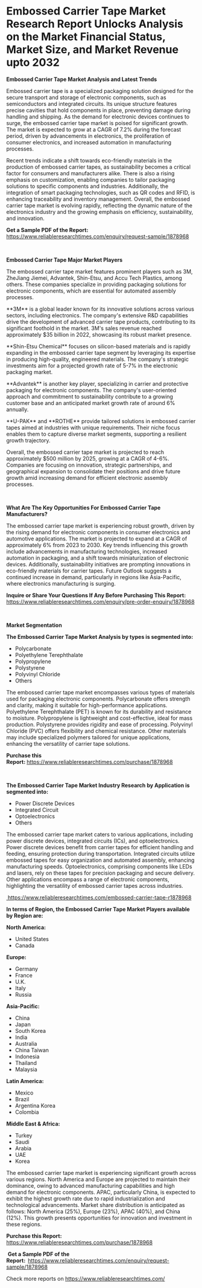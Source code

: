 <p><h1>Embossed Carrier Tape Market Research Report Unlocks Analysis on the Market Financial Status, Market Size, and Market Revenue upto 2032</h1></p><p><strong>Embossed Carrier Tape Market Analysis and Latest Trends</strong></p>
<p><p>Embossed carrier tape is a specialized packaging solution designed for the secure transport and storage of electronic components, such as semiconductors and integrated circuits. Its unique structure features precise cavities that hold components in place, preventing damage during handling and shipping. As the demand for electronic devices continues to surge, the embossed carrier tape market is poised for significant growth. The market is expected to grow at a CAGR of 7.2% during the forecast period, driven by advancements in electronics, the proliferation of consumer electronics, and increased automation in manufacturing processes.</p><p>Recent trends indicate a shift towards eco-friendly materials in the production of embossed carrier tapes, as sustainability becomes a critical factor for consumers and manufacturers alike. There is also a rising emphasis on customization, enabling companies to tailor packaging solutions to specific components and industries. Additionally, the integration of smart packaging technologies, such as QR codes and RFID, is enhancing traceability and inventory management. Overall, the embossed carrier tape market is evolving rapidly, reflecting the dynamic nature of the electronics industry and the growing emphasis on efficiency, sustainability, and innovation.</p></p>
<p><strong>Get a Sample PDF of the Report:&nbsp;</strong> <a href="https://www.reliableresearchtimes.com/enquiry/request-sample/1878968?utm_campaign=3281&utm_medium=2&utm_source=Github&utm_content=ia&utm_term=06042025&utm_id=embossed-carrier-tape">https://www.reliableresearchtimes.com/enquiry/request-sample/1878968</a></p>
<p>&nbsp;</p>
<p><strong>Embossed Carrier Tape Major Market Players</strong></p>
<p><p>The embossed carrier tape market features prominent players such as 3M, ZheJiang Jiemei, Advantek, Shin-Etsu, and Accu Tech Plastics, among others. These companies specialize in providing packaging solutions for electronic components, which are essential for automated assembly processes.</p><p>**3M** is a global leader known for its innovative solutions across various sectors, including electronics. The company's extensive R&D capabilities drive the development of advanced carrier tape products, contributing to its significant foothold in the market. 3M's sales revenue reached approximately $35 billion in 2022, showcasing its robust market presence.</p><p>**Shin-Etsu Chemical** focuses on silicon-based materials and is rapidly expanding in the embossed carrier tape segment by leveraging its expertise in producing high-quality, engineered materials. The company's strategic investments aim for a projected growth rate of 5-7% in the electronic packaging market.</p><p>**Advantek** is another key player, specializing in carrier and protective packaging for electronic components. The company's user-oriented approach and commitment to sustainability contribute to a growing customer base and an anticipated market growth rate of around 6% annually.</p><p>**U-PAK** and **ROTHE** provide tailored solutions in embossed carrier tapes aimed at industries with unique requirements. Their niche focus enables them to capture diverse market segments, supporting a resilient growth trajectory.</p><p>Overall, the embossed carrier tape market is projected to reach approximately $500 million by 2025, growing at a CAGR of 4-6%. Companies are focusing on innovation, strategic partnerships, and geographical expansion to consolidate their positions and drive future growth amid increasing demand for efficient electronic assembly processes.</p></p>
<p>&nbsp;</p>
<p><strong>What Are The Key Opportunities For Embossed Carrier Tape Manufacturers?</strong></p>
<p><p>The embossed carrier tape market is experiencing robust growth, driven by the rising demand for electronic components in consumer electronics and automotive applications. The market is projected to expand at a CAGR of approximately 6% from 2023 to 2030. Key trends influencing this growth include advancements in manufacturing technologies, increased automation in packaging, and a shift towards miniaturization of electronic devices. Additionally, sustainability initiatives are prompting innovations in eco-friendly materials for carrier tapes. Future Outlook suggests a continued increase in demand, particularly in regions like Asia-Pacific, where electronics manufacturing is surging.</p></p>
<p><strong>Inquire or Share Your Questions If Any Before Purchasing This Report:</strong> <a href="https://www.reliableresearchtimes.com/enquiry/pre-order-enquiry/1878968?utm_campaign=3281&utm_medium=2&utm_source=Github&utm_content=ia&utm_term=06042025&utm_id=embossed-carrier-tape">https://www.reliableresearchtimes.com/enquiry/pre-order-enquiry/1878968</a></p>
<p>&nbsp;</p>
<p><strong>Market Segmentation</strong></p>
<p><strong>The Embossed Carrier Tape Market Analysis by types is segmented into:</strong></p>
<p><ul><li>Polycarbonate</li><li>Polyethylene Terephthalate</li><li>Polypropylene</li><li>Polystyrene</li><li>Polyvinyl Chloride</li><li>Others</li></ul></p>
<p><p>The embossed carrier tape market encompasses various types of materials used for packaging electronic components. Polycarbonate offers strength and clarity, making it suitable for high-performance applications. Polyethylene Terephthalate (PET) is known for its durability and resistance to moisture. Polypropylene is lightweight and cost-effective, ideal for mass production. Polystyrene provides rigidity and ease of processing. Polyvinyl Chloride (PVC) offers flexibility and chemical resistance. Other materials may include specialized polymers tailored for unique applications, enhancing the versatility of carrier tape solutions.</p></p>
<p><strong>Purchase this Report:&nbsp;</strong><a href="https://www.reliableresearchtimes.com/purchase/1878968?utm_campaign=3281&utm_medium=2&utm_source=Github&utm_content=ia&utm_term=06042025&utm_id=embossed-carrier-tape">https://www.reliableresearchtimes.com/purchase/1878968</a></p>
<p>&nbsp;</p>
<p><strong>The Embossed Carrier Tape Market Industry Research by Application is segmented into:</strong></p>
<p><ul><li>Power Discrete Devices</li><li>Integrated Circuit</li><li>Optoelectronics</li><li>Others</li></ul></p>
<p><p>The embossed carrier tape market caters to various applications, including power discrete devices, integrated circuits (ICs), and optoelectronics. Power discrete devices benefit from carrier tapes for efficient handling and feeding, ensuring protection during transportation. Integrated circuits utilize embossed tapes for easy organization and automated assembly, enhancing manufacturing speeds. Optoelectronics, comprising components like LEDs and lasers, rely on these tapes for precision packaging and secure delivery. Other applications encompass a range of electronic components, highlighting the versatility of embossed carrier tapes across industries.</p></p>
<p><a href="https://www.reliableresearchtimes.com/embossed-carrier-tape-r1878968?utm_campaign=3281&utm_medium=2&utm_source=Github&utm_content=ia&utm_term=06042025&utm_id=embossed-carrier-tape">&nbsp;https://www.reliableresearchtimes.com/embossed-carrier-tape-r1878968</a></p>
<p><strong>In terms of Region, the Embossed Carrier Tape Market Players available by Region are:</strong></p>
<p>
    <p> <strong> North America: </strong>
        <ul>
            <li>United States</li>
            <li>Canada</li>
        </ul>
        </p> 
    <p> <strong> Europe: </strong>
        <ul>
            <li>Germany</li>
            <li>France</li>
            <li>U.K.</li>
            <li>Italy</li>
            <li>Russia</li>
        </ul>
        </p> 
    <p> <strong> Asia-Pacific: </strong>
        <ul>
            <li>China</li>
            <li>Japan</li>
            <li>South Korea</li>
            <li>India</li>
            <li>Australia</li>
            <li>China Taiwan</li>
            <li>Indonesia</li>
            <li>Thailand</li>
            <li>Malaysia</li>
        </ul>
        </p> 
    <p> <strong> Latin America: </strong>
        <ul>
            <li>Mexico</li>
            <li>Brazil</li>
            <li>Argentina Korea</li>
            <li>Colombia</li>
        </ul>
        </p> 
    <p> <strong> Middle East & Africa: </strong>
        <ul>
            <li>Turkey</li>
            <li>Saudi</li>
            <li>Arabia</li>
            <li>UAE</li>
            <li>Korea</li>
        </ul>
    </p>
    </p>
<p><p>The embossed carrier tape market is experiencing significant growth across various regions. North America and Europe are projected to maintain their dominance, owing to advanced manufacturing capabilities and high demand for electronic components. APAC, particularly China, is expected to exhibit the highest growth rate due to rapid industrialization and technological advancements. Market share distribution is anticipated as follows: North America (25%), Europe (23%), APAC (40%), and China (12%). This growth presents opportunities for innovation and investment in these regions.</p></p>
<p><strong>Purchase this Report: </strong><a href="https://www.reliableresearchtimes.com/purchase/1878968?utm_campaign=3281&utm_medium=2&utm_source=Github&utm_content=ia&utm_term=06042025&utm_id=embossed-carrier-tape">https://www.reliableresearchtimes.com/purchase/1878968</a></p>
<p>&nbsp;<strong>Get a Sample PDF of the Report:&nbsp;&nbsp;</strong><a href="https://www.reliableresearchtimes.com/enquiry/request-sample/1878968?utm_campaign=3281&utm_medium=2&utm_source=Github&utm_content=ia&utm_term=06042025&utm_id=embossed-carrier-tape">https://www.reliableresearchtimes.com/enquiry/request-sample/1878968</a></p>
<p><strong></strong></p>
<p>Check more reports on <a href="https://www.reliableresearchtimes.com/?utm_campaign=3281&utm_medium=2&utm_source=Github&utm_content=ia&utm_term=06042025&utm_id=embossed-carrier-tape">https://www.reliableresearchtimes.com/</a></p>
